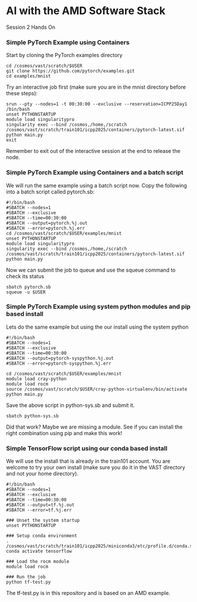 # AI with the AMD Software Stack
Session 2 Hands On 

### Simple PyTorch Example using Containers
Start by cloning the PyTorch examples directory
```
cd /cosmos/vast/scratch/$USER
git clone https://github.com/pytorch/examples.git
cd examples/mnist
```
Try an interactive job first (make sure you are in the mnist directory before these steps):
```
srun --pty --nodes=1 -t 00:30:00 --exclusive --reservation=ICPP25Day1 /bin/bash
unset PYTHONSTARTUP
module load singularitypro
singularity exec --bind /cosmos,/home,/scratch /cosmos/vast/scratch/train101/icpp2025/containers/pytorch-latest.sif python main.py
exit
```
Remember to exit out of the interactive session at the end to release the node.

### Simple PyTorch Example using Containers and a batch script
We will run the same example using a batch script now. Copy the following into a batch script called pytorch.sb:

```
#!/bin/bash
#SBATCH --nodes=1
#SBATCH --exclusive
#SBATCH --time=00:30:00
#SBATCH --output=pytorch.%j.out
#SBATCH --error=pytorch.%j.err
cd /cosmos/vast/scratch/$USER/examples/mnist
unset PYTHONSTARTUP
module load singularitypro
singularity exec --bind /cosmos,/home,/scratch /cosmos/vast/scratch/train101/icpp2025/containers/pytorch-latest.sif python main.py
```
Now we can submit the job to queue and use the squeue command to check its status
```
sbatch pytorch.sb
squeue -u $USER
```
### Simple PyTorch Example using system python modules and pip based install
Lets do the same example but using the our install using the system python
```
#!/bin/bash
#SBATCH --nodes=1
#SBATCH --exclusive
#SBATCH --time=00:30:00
#SBATCH --output=pytorch-syspython.%j.out
#SBATCH --error=pytorch-syspython.%j.err

cd /cosmos/vast/scratch/$USER/examples/mnist
module load cray-python
module load rocm
source /cosmos/vast/scratch/$USER/cray-python-virtualenv/bin/activate
python main.py
```
Save the above script in python-sys.sb and submit it.
```
sbatch python-sys.sb
```
Did that work? Maybe we are missing a module. See if you can install the right combination using pip and make this work!

### Simple TensorFlow script using our conda based install
We will use the install that is already in the train101 account. You are welcome to try your own install (make sure you do it in the VAST directory and not your home directory).
```
#!/bin/bash
#SBATCH --nodes=1
#SBATCH --exclusive
#SBATCH --time=00:30:00
#SBATCH --output=tf.%j.out
#SBATCH --error=tf.%j.err

### Unset the system startup
unset PYTHONSTARTUP

### Setup conda environment
. /cosmos/vast/scratch/train101/icpp2025/miniconda3/etc/profile.d/conda.sh
conda activate tensorflow

### Load the rocm module
module load rocm

### Run the job
python tf-test.py
```
The tf-test.py is in this repository and is based on an AMD example.
